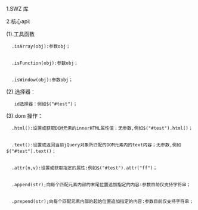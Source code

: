 

1.SWZ  库


2.核心api:


  (1).工具函数


      .isArray(obj):参数obj；


      .isFunction(obj):参数obj；


      .isWindow(obj):参数obj；


   (2).选择器：


       id选择器：例如$("#test")；


   (3).dom 操作：


      .html():设置或获取DOM元素的innerHTML属性值；无参数,例如$("#test").html()；


      .text():设置或返回当前jQuery对象所匹配的DOM元素内的text内容；无参数,例如$("#test").text()；


      .attr(n,v):设置或获取指定的属性:例如$("#test").attr("ff")；


      .append(str);向每个匹配元素内部的末尾位置追加指定的内容:参数目前仅支持字符串；


      .prepend(str);向每个匹配元素内部的起始位置追加指定的内容:参数目前仅支持字符串；








